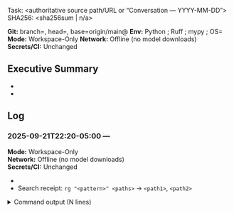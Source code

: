 Task: <authoritative source path/URL or “Conversation — YYYY-MM-DD”>
SHA256: <sha256sum <file> | n/a>

**Git:** branch=<feature-branch>, head=<commit>, base=origin/main@<commit>
**Env:** Python <version>; Ruff <version>; mypy <version>; OS=<distro>
**Mode:** Workspace-Only
**Network:** Offline (no model downloads)
**Secrets/CI:** Unchanged

<!-- Local log only; do not commit. When rotating or handing off, copy the snapshot to docs/deliverables/ARCHIVE/PR-<number>-<YYYYMMDD>-<shortsha>.md (tracked). -->

## Executive Summary
- <One-line outcome>
- <Key verification result>

## Log

### 2025-09-21T22:20-05:00 — <Scope>
**Mode:** Workspace-Only  
**Network:** Offline (no model downloads)  
**Secrets/CI:** Unchanged

- <Action taken>
- Search receipt: `rg "<pattern>" <paths>` → `<path1>`, `<path2>`

<details><summary>Command output (N lines)</summary>

```text
<full command output>
```

</details>

<!-- Append new ISO8601 timestamped sections as work continues. Do not remove prior entries. -->
